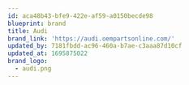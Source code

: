 ```yaml
---
id: aca48b43-bfe9-422e-af59-a0150becde98
blueprint: brand
title: Audi
brand_link: 'https://audi.oempartsonline.com/'
updated_by: 7181fbdd-ac96-460a-b7ae-c3aaa87d10cf
updated_at: 1695875022
brand_logo:
  - audi.png
---
```

